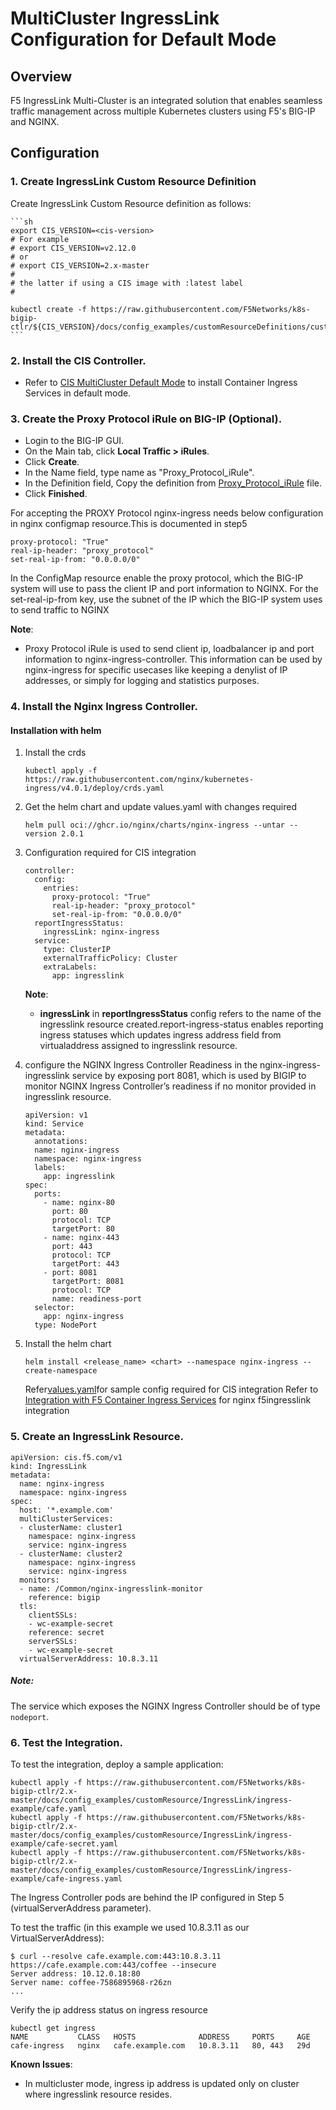 # MultiCluster IngressLink Configuration for Default Mode

## Overview
F5 IngressLink Multi-Cluster is an integrated solution that enables seamless traffic management across multiple Kubernetes clusters using F5's BIG-IP and NGINX.

## Configuration

### 1.  Create IngressLink Custom Resource Definition

Create IngressLink Custom Resource definition as follows:

    ```sh
    export CIS_VERSION=<cis-version>
    # For example
    # export CIS_VERSION=v2.12.0
    # or
    # export CIS_VERSION=2.x-master
    #
    # the latter if using a CIS image with :latest label
    #

    kubectl create -f https://raw.githubusercontent.com/F5Networks/k8s-bigip-ctlr/${CIS_VERSION}/docs/config_examples/customResourceDefinitions/customresourcedefinitions.yml
    ```
### 2. Install the CIS Controller.

* Refer to [CIS MultiCluster Default Mode](https://raw.githubusercontent.com/F5Networks/k8s-bigip-ctlr/2.x-master/docs/config_examples/multicluster/default-mode/README.md) to install Container Ingress Services in default mode.

### 3. Create the Proxy Protocol iRule on BIG-IP (Optional).

* Login to the BIG-IP GUI.
* On the Main tab, click **Local Traffic > iRules**.
* Click **Create**.
* In the Name field, type name as "Proxy_Protocol_iRule".
* In the Definition field, Copy the definition from [Proxy_Protocol_iRule](https://raw.githubusercontent.com/F5Networks/k8s-bigip-ctlr/2.x-master/docs/config_examples/customResource/IngressLink/Proxy_Protocol_iRule) file.
* Click **Finished**.

For accepting the PROXY Protocol nginx-ingress needs below configuration in nginx configmap resource.This is documented in step5
```
proxy-protocol: "True"
real-ip-header: "proxy_protocol"
set-real-ip-from: "0.0.0.0/0"

```
In the ConfigMap resource enable the proxy protocol, which the BIG-IP system will use to pass the client IP and port information to NGINX. For the set-real-ip-from key, use the subnet of the IP which the BIG-IP system uses to send traffic to NGINX

**Note**: 
* Proxy Protocol iRule is used to send client ip, loadbalancer ip and port information to nginx-ingress-controller. This information can be used by nginx-ingress for specific usecases like keeping a denylist of IP addresses, or simply for logging and statistics purposes.

### 4. Install the Nginx Ingress Controller.

#### Installation with helm

1. Install the crds
    ```
   kubectl apply -f https://raw.githubusercontent.com/nginx/kubernetes-ingress/v4.0.1/deploy/crds.yaml
   
   ```
2. Get the helm chart and update values.yaml with changes required
   ```
   helm pull oci://ghcr.io/nginx/charts/nginx-ingress --untar --version 2.0.1
   
    ```
3. Configuration required for CIS integration
    ```
    controller:
      config:
        entries:
          proxy-protocol: "True"
          real-ip-header: "proxy_protocol"
          set-real-ip-from: "0.0.0.0/0"
      reportIngressStatus:
        ingressLink: nginx-ingress
      service:
        type: ClusterIP
        externalTrafficPolicy: Cluster
        extraLabels:
          app: ingresslink
    ```
   **Note**: 
   * **ingressLink** in **reportIngressStatus** config refers to the name of the ingresslink resource created.report-ingress-status enables reporting ingress statuses which updates ingress address field from virtualaddress assigned to ingresslink resource. 
   
4. configure the NGINX Ingress Controller Readiness in the nginx-ingress-ingresslink service by exposing port 8081, which is used by BIGIP to monitor NGINX Ingress Controller’s readiness if no monitor provided in ingresslink resource.
    
    ```
    apiVersion: v1
    kind: Service
    metadata:
      annotations:
      name: nginx-ingress
      namespace: nginx-ingress
      labels:
        app: ingresslink
    spec:
      ports:
        - name: nginx-80
          port: 80
          protocol: TCP
          targetPort: 80
        - name: nginx-443
          port: 443
          protocol: TCP
          targetPort: 443
        - port: 8081
          targetPort: 8081
          protocol: TCP
          name: readiness-port
      selector:
        app: nginx-ingress
      type: NodePort
    ```

5. Install the helm chart
   ```
   helm install <release_name> <chart> --namespace nginx-ingress --create-namespace
    ```
   Refer[values.yaml](values.yaml)for sample config required for CIS integration
   Refer to [Integration with F5 Container Ingress Services](https://docs.nginx.com/nginx-ingress-controller/installation/integrations/f5-ingresslink/) for nginx f5ingresslink integration

### 5. Create an IngressLink Resource.

```
apiVersion: cis.f5.com/v1
kind: IngressLink
metadata:
  name: nginx-ingress
  namespace: nginx-ingress
spec:
  host: '*.example.com'
  multiClusterServices:
  - clusterName: cluster1
    namespace: nginx-ingress
    service: nginx-ingress
  - clusterName: cluster2
    namespace: nginx-ingress
    service: nginx-ingress
  monitors:
  - name: /Common/nginx-ingresslink-monitor
    reference: bigip 
  tls:
    clientSSLs:
    - wc-example-secret
    reference: secret
    serverSSLs:
    - wc-example-secret
  virtualServerAddress: 10.8.3.11
```
##### Note:

The service which exposes the NGINX Ingress Controller should be of type ``nodeport``.

### 6. Test the Integration.

To test the integration, deploy a sample application:

    kubectl apply -f https://raw.githubusercontent.com/F5Networks/k8s-bigip-ctlr/2.x-master/docs/config_examples/customResource/IngressLink/ingress-example/cafe.yaml
    kubectl apply -f https://raw.githubusercontent.com/F5Networks/k8s-bigip-ctlr/2.x-master/docs/config_examples/customResource/IngressLink/ingress-example/cafe-secret.yaml
    kubectl apply -f https://raw.githubusercontent.com/F5Networks/k8s-bigip-ctlr/2.x-master/docs/config_examples/customResource/IngressLink/ingress-example/cafe-ingress.yaml

The Ingress Controller pods are behind the IP configured in Step 5 (virtualServerAddress parameter).

To test the traffic (in this example we used 10.8.3.11 as our VirtualServerAddress):

    $ curl --resolve cafe.example.com:443:10.8.3.11 https://cafe.example.com:443/coffee --insecure
    Server address: 10.12.0.18:80
    Server name: coffee-7586895968-r26zn
    ...

Verify the ip address status on ingress resource
    
    kubectl get ingress
    NAME           CLASS   HOSTS              ADDRESS     PORTS     AGE
    cafe-ingress   nginx   cafe.example.com   10.8.3.11   80, 443   29d

**Known Issues**:
* In multicluster mode, ingress ip address is updated only on cluster where ingresslink resource resides.